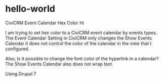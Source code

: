 # hello-world
CiviCRM Event Calendar Hex Color
Hi

I am trying to set hex color to a CiviCRM event calendar by events types. The Event Calendar Setting in CiviCRM only changes the Show Events Calendar it does not control the color of the calendar in the view that I configured.

Also, Is it possible to change the font color of the hyperlink in a calendar? The Show Events Calendar also does not wrap text.

Using Drupal 7
